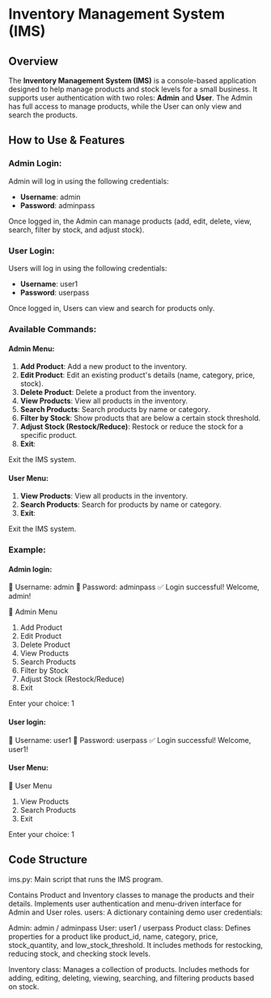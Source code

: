 # Inventory Management System (IMS)

## Overview

The **Inventory Management System (IMS)** is a console-based application designed to help manage products and stock levels for a small business. It supports user authentication with two roles: **Admin** and **User**. The Admin has full access to manage products, while the User can only view and search the products.

## How to Use & Features

### Admin Login:
Admin will log in using the following credentials:

- **Username**: admin
- **Password**: adminpass

Once logged in, the Admin can manage products (add, edit, delete, view, search, filter by stock, and adjust stock).

### User Login:
Users will log in using the following credentials:

- **Username**: user1
- **Password**: userpass

Once logged in, Users can view and search for products only.

### Available Commands:

#### Admin Menu:
1. **Add Product**: Add a new product to the inventory.
2. **Edit Product**: Edit an existing product's details (name, category, price, stock).
3. **Delete Product**: Delete a product from the inventory.
4. **View Products**: View all products in the inventory.
5. **Search Products**: Search products by name or category.
6. **Filter by Stock**: Show products that are below a certain stock threshold.
7. **Adjust Stock (Restock/Reduce)**: Restock or reduce the stock for a specific product.
8. **Exit**:
  
 Exit the IMS system.

#### User Menu:
1. **View Products**: View all products in the inventory.
2. **Search Products**: Search for products by name or category.
3. **Exit**:
   
Exit the IMS system.

### Example:


 #### Admin login:

👤 Username: admin
🔑 Password: adminpass
✅ Login successful! Welcome, admin!

🔧 Admin Menu
1. Add Product
2. Edit Product
3. Delete Product
4. View Products
5. Search Products
6. Filter by Stock
7. Adjust Stock (Restock/Reduce)
8. Exit
   
Enter your choice: 1

#### User login:


👤 Username: user1
🔑 Password: userpass
✅ Login successful! Welcome, user1!

#### User Menu:

👤 User Menu
1. View Products
2. Search Products
3. Exit
   
Enter your choice: 1

## Code Structure
ims.py: Main script that runs the IMS program.

Contains Product and Inventory classes to manage the products and their details.
Implements user authentication and menu-driven interface for Admin and User roles.
users: A dictionary containing demo user credentials:

Admin: admin / adminpass
User: user1 / userpass
Product class: Defines properties for a product like product_id, name, category, price, stock_quantity, and low_stock_threshold. It includes methods for restocking, reducing stock, and checking stock levels.

Inventory class: Manages a collection of products. Includes methods for adding, editing, deleting, viewing, searching, and filtering products based on stock.
